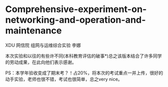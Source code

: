 # Comprehensive-experiment-on-networking-and-operation-and-maintenance
XDU 网信院 组网与运维综合实验 李娜

本次实验和以往的有些许不同(本科教育评估的破事*)总之该版本结合了许多同学的劳动成果，在此向他们表示感谢。

PS：本学年验收变成了期末考？！占20%，将本次的考试重点一并上传，很好的动手实验，老师也很不错，考试也很简单，总之very nice。
